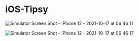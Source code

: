 # iOS-Tipsy

![Simulator Screen Shot - iPhone 12 - 2021-10-17 at 06 46 11](https://user-images.githubusercontent.com/40691961/137653563-228bcc96-04fc-4174-99d4-ac1b78f548d3.png)

![Simulator Screen Shot - iPhone 12 - 2021-10-17 at 06 46 17](https://user-images.githubusercontent.com/40691961/137653581-646e574e-25a8-405d-8839-33a9a2943f29.png)
